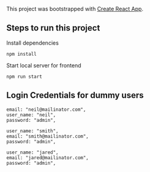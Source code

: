 This project was bootstrapped with [Create React App](https://github.com/facebook/create-react-app).

## Steps to run this project

Install dependencies

`npm install`

Start local server for frontend

`npm run start`


## Login Credentials for dummy users

```
email: "neil@mailinator.com",
user_name: "neil",
password: "admin",
```


```
user_name: "smith",
email: "smith@mailinator.com",
password: "admin",
```

```
user_name: "jared",
email: "jared@mailinator.com",
password: "admin",
```

